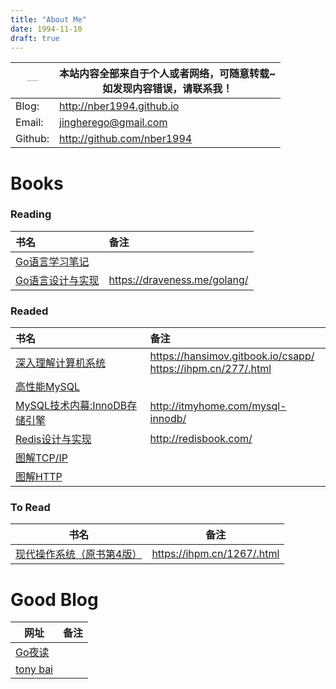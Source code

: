 ```yaml
---
title: "About Me"
date: 1994-11-10
draft: true
---
```


| <img src="https://cdn.jsdelivr.net/gh/nber1994/fu0k@master/uPic/m731jF20220117115554.png" alt="image-20211117164228096" style="zoom: 7%;" /> | 本站内容全部来自于个人或者网络，可随意转载~ <br>如发现内容错误，请联系我！ |
| ---- | ---- |
| Blog: | http://nber1994.github.io |
| Email: | jingherego@gmail.com  |
| Github: | http://github.com/nber1994 |

# Books

### Reading

| 书名                                                  | 备注                         |
| :---------------------------------------------------- | :--------------------------- |
| [Go语言学习笔记](https://item.jd.com/11944267.html)   |                              |
| [Go语言设计与实现](https://item.jd.com/13521160.html) | https://draveness.me/golang/ |




### Readed
| 书名 | 备注 |
| :--- | :--- |
| [深入理解计算机系统](https://item.jd.com/12006637.html) | https://hansimov.gitbook.io/csapp/ <br>https://ihpm.cn/277/.html |
| [高性能MySQL](https://item.jd.com/11220393.html) |  |
| [MySQL技术内幕:InnoDB存储引擎](https://item.jd.com/11252326.html) | http://itmyhome.com/mysql-innodb/ |
| [Redis设计与实现](https://item.jd.com/11486101.html) | http://redisbook.com/ |
| [图解TCP/IP](https://item.jd.com/11253710.html) |  |
| [图解HTTP](https://item.jd.com/11449491.html) |  |

### To Read

| 书名                                                         | 备注                       |
| ------------------------------------------------------------ | -------------------------- |
| [现代操作系统（原书第4版）](https://item.jd.com/12139635.html) | https://ihpm.cn/1267/.html |



# Good Blog

| 网址                             | 备注 |
| -------------------------------- | ---- |
| [Go夜读](https://talkgo.org/)    |      |
| [tony bai](https://tonybai.com/) |      |

